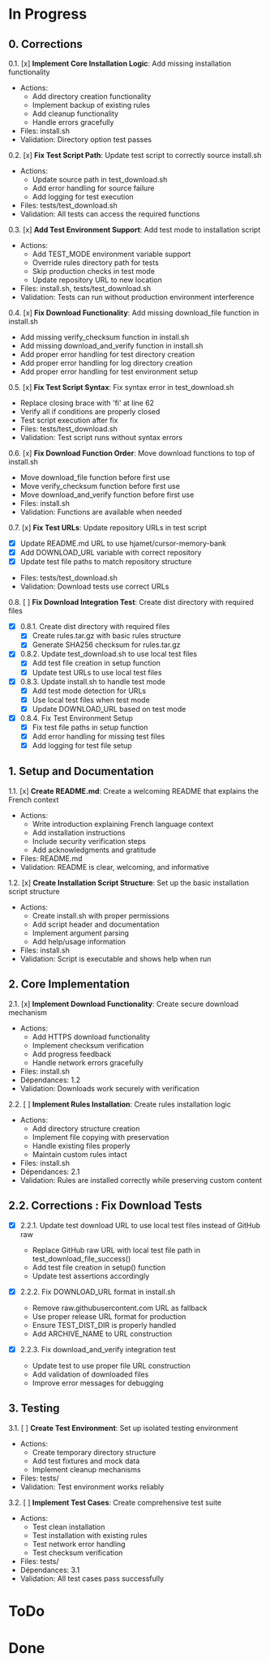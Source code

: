 # In Progress

## 0. Corrections
0.1. [x] **Implement Core Installation Logic**: Add missing installation functionality
- Actions:
  - Add directory creation functionality
  - Implement backup of existing rules
  - Add cleanup functionality
  - Handle errors gracefully
- Files: install.sh
- Validation: Directory option test passes

0.2. [x] **Fix Test Script Path**: Update test script to correctly source install.sh
- Actions:
  - Update source path in test_download.sh
  - Add error handling for source failure
  - Add logging for test execution
- Files: tests/test_download.sh
- Validation: All tests can access the required functions

0.3. [x] **Add Test Environment Support**: Add test mode to installation script
- Actions:
  - Add TEST_MODE environment variable support
  - Override rules directory path for tests
  - Skip production checks in test mode
  - Update repository URL to new location
- Files: install.sh, tests/test_download.sh
- Validation: Tests can run without production environment interference

0.4. [x] **Fix Download Functionality**: Add missing download_file function in install.sh
  - Add missing verify_checksum function in install.sh
  - Add missing download_and_verify function in install.sh
  - Add proper error handling for test directory creation
  - Add proper error handling for log directory creation
  - Add proper error handling for test environment setup

0.5. [x] **Fix Test Script Syntax**: Fix syntax error in test_download.sh
  - Replace closing brace with 'fi' at line 62
  - Verify all if conditions are properly closed
  - Test script execution after fix
- Files: tests/test_download.sh
- Validation: Test script runs without syntax errors

0.6. [x] **Fix Download Function Order**: Move download functions to top of install.sh
  - Move download_file function before first use
  - Move verify_checksum function before first use
  - Move download_and_verify function before first use
- Files: install.sh
- Validation: Functions are available when needed

0.7. [x] **Fix Test URLs**: Update repository URLs in test script
  - [x] Update README.md URL to use hjamet/cursor-memory-bank
  - [x] Add DOWNLOAD_URL variable with correct repository
  - [x] Update test file paths to match repository structure
- Files: tests/test_download.sh
- Validation: Download tests use correct URLs

0.8. [ ] **Fix Download Integration Test**: Create dist directory with required files
  - [x] 0.8.1. Create dist directory with required files
    - [x] Create rules.tar.gz with basic rules structure
    - [x] Generate SHA256 checksum for rules.tar.gz
  - [x] 0.8.2. Update test_download.sh to use local test files
    - [x] Add test file creation in setup function
    - [x] Update test URLs to use local test files
  - [x] 0.8.3. Update install.sh to handle test mode
    - [x] Add test mode detection for URLs
    - [x] Use local test files when test mode
    - [x] Update DOWNLOAD_URL based on test mode
  - [x] 0.8.4. Fix Test Environment Setup
    - [x] Fix test file paths in setup function
    - [x] Add error handling for missing test files
    - [x] Add logging for test file setup

## 1. Setup and Documentation
1.1. [x] **Create README.md**: Create a welcoming README that explains the French context
- Actions:
  - Write introduction explaining French language context
  - Add installation instructions
  - Include security verification steps
  - Add acknowledgments and gratitude
- Files: README.md
- Validation: README is clear, welcoming, and informative

1.2. [x] **Create Installation Script Structure**: Set up the basic installation script structure
- Actions:
  - Create install.sh with proper permissions
  - Add script header and documentation
  - Implement argument parsing
  - Add help/usage information
- Files: install.sh
- Validation: Script is executable and shows help when run

## 2. Core Implementation
2.1. [x] **Implement Download Functionality**: Create secure download mechanism
- Actions:
  - Add HTTPS download functionality
  - Implement checksum verification
  - Add progress feedback
  - Handle network errors gracefully
- Files: install.sh
- Dépendances: 1.2
- Validation: Downloads work securely with verification

2.2. [ ] **Implement Rules Installation**: Create rules installation logic
- Actions:
  - Add directory structure creation
  - Implement file copying with preservation
  - Handle existing files properly
  - Maintain custom rules intact
- Files: install.sh
- Dépendances: 2.1
- Validation: Rules are installed correctly while preserving custom content

## 2.2. Corrections : Fix Download Tests
- [x] 2.2.1. Update test download URL to use local test files instead of GitHub raw
  - Replace GitHub raw URL with local test file path in test_download_file_success()
  - Add test file creation in setup() function
  - Update test assertions accordingly

- [x] 2.2.2. Fix DOWNLOAD_URL format in install.sh
  - Remove raw.githubusercontent.com URL as fallback
  - Use proper release URL format for production
  - Ensure TEST_DIST_DIR is properly handled
  - Add ARCHIVE_NAME to URL construction

- [x] 2.2.3. Fix download_and_verify integration test
  - Update test to use proper file URL construction
  - Add validation of downloaded files
  - Improve error messages for debugging

## 3. Testing
3.1. [ ] **Create Test Environment**: Set up isolated testing environment
- Actions:
  - Create temporary directory structure
  - Add test fixtures and mock data
  - Implement cleanup mechanisms
- Files: tests/
- Validation: Test environment works reliably

3.2. [ ] **Implement Test Cases**: Create comprehensive test suite
- Actions:
  - Test clean installation
  - Test installation with existing rules
  - Test network error handling
  - Test checksum verification
- Files: tests/
- Dépendances: 3.1
- Validation: All test cases pass successfully

# ToDo

# Done 